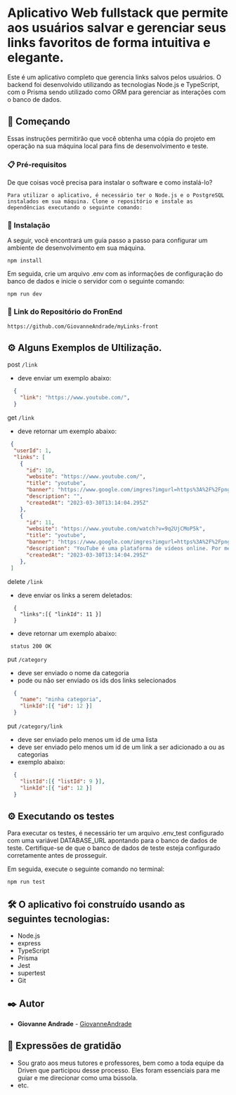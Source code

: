 # Aplicativo Web fullstack que permite aos usuários salvar e gerenciar seus links favoritos de forma intuitiva e elegante.

Este é um aplicativo completo que gerencia links salvos pelos usuários. O backend foi desenvolvido utilizando as tecnologias Node.js e TypeScript, com o Prisma sendo utilizado como ORM para gerenciar as interações com o banco de dados.

## 🚀 Começando

Essas instruções permitirão que você obtenha uma cópia do projeto em operação na sua máquina local para fins de desenvolvimento e teste.

### 📋 Pré-requisitos

De que coisas você precisa para instalar o software e como instalá-lo?

```
Para utilizar o aplicativo, é necessário ter o Node.js e o PostgreSQL instalados em sua máquina. Clone o repositório e instale as dependências executando o seguinte comando:
```

### 🔧 Instalação

A seguir, você encontrará um guia passo a passo para configurar um ambiente de desenvolvimento em sua máquina.

```
npm install
```

Em seguida, crie um arquivo .env com as informações de configuração do banco de dados e inicie o servidor com o seguinte comando:

```
npm run dev
```
### 🚀 Link do Repositório do FronEnd 
```
https://github.com/GiovanneAndrade/myLinks-front
```

## ⚙️ Alguns Exemplos de Ultilização.

 post `/link`

- deve enviar um exemplo abaixo:

```json
  {
    "link": "https://www.youtube.com/",
  }

```
 get `/link`

- deve retornar um exemplo abaixo:

```json
 {
  "userId": 1,
  "links": [
    {
      "id": 10,
      "website": "https://www.youtube.com/",
      "title": "youtube",
      "banner": "https://www.google.com/imgres?imgurl=https%3A%2F%2Fpngimg.com%2Fuploads%2Fyoutube%2Fyoutube_PNG15.png&tbnid=Nz09-QYwPyYy0M&vet=12ahUKEwihqs6O063_AhWQM7kGHUGXCBoQMygHegUIARDCAQ..i&imgrefurl=https%3A%2F%2Fpngimg.com%2Fimage%2F20647&docid=KxEZ50Pmx4y3nM&w=2272&h=1704&q=youtube%20img&ved=2ahUKEwihqs6O063_AhWQM7kGHUGXCBoQMygHegUIARDCAQ",
      "description": "",
      "createdAt": "2023-03-30T13:14:04.295Z"
    },
    {
      "id": 11,
      "website": "https://www.youtube.com/watch?v=9q2UjCMoP5k",
      "title": "youtube",
      "banner": "https://www.google.com/imgres?imgurl=https%3A%2F%2Fpngimg.com%2Fuploads%2Fyoutube%2Fyoutube_PNG15.png&tbnid=Nz09-QYwPyYy0M&vet=12ahUKEwihqs6O063_AhWQM7kGHUGXCBoQMygHegUIARDCAQ..i&imgrefurl=https%3A%2F%2Fpngimg.com%2Fimage%2F20647&docid=KxEZ50Pmx4y3nM&w=2272&h=1704&q=youtube%20img&ved=2ahUKEwihqs6O063_AhWQM7kGHUGXCBoQMygHegUIARDCAQ",
      "description": "YouTube é uma plataforma de vídeos online. Por meio dela, usuários podem assistir, criar e compartilhar vídeos pela internet. Fundada em 2005, a plataforma possui mais de um bilhão de usuários pelo mundo.",
      "createdAt": "2023-03-30T13:14:04.295Z"
    },
 ]

```

 delete `/link`
- deve enviar os links a serem deletados:

```jason
  { 
    "links":[{ "linkId": 11 }]
  }
```
- deve retornar um exemplo abaixo:

```
 status 200 OK
```


 put `/category`
- deve ser enviado o nome da categoria
- pode ou não ser enviado os ids dos links selecionados

```json
  {
    "name": "minha categoria",
    "linkId":[{ "id": 12 }]
  }
```

put `/category/link`
- deve ser enviado pelo menos um id de uma lista
- deve ser enviado pelo menos um id de um link a ser adicionado a ou as categorias
- exemplo abaixo:

```json
  {
    "listId":[{ "listId": 9 }],
    "linkId":[{ "id": 12 }]
  }
```

## ⚙️ Executando os testes

Para executar os testes, é necessário ter um arquivo .env_test configurado com uma variável DATABASE_URL apontando para o banco de dados de teste. Certifique-se de que o banco de dados de teste esteja configurado corretamente antes de prosseguir.

Em seguida, execute o seguinte comando no terminal:

```
npm run test
```

## 🛠️ O aplicativo foi construído usando as seguintes tecnologias:

- Node.js
- express
- TypeScript
- Prisma
- Jest
- supertest
- Git

## ✒️ Autor

- **Giovanne Andrade** - [GiovanneAndrade](https://github.com/GiovanneAndrade)

## 🎁 Expressões de gratidão

- Sou grato aos meus tutores e professores, bem como a toda equipe da Driven que participou desse processo. Eles foram essenciais para me guiar e me direcionar como uma bússola.
- etc.

